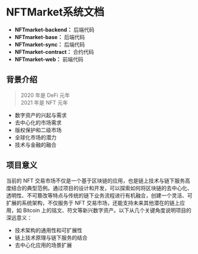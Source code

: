 # NFTMarket系统文档

- **NFTmarket-backend：** 后端代码
- **NFTmarket-base：** 后端代码
- **NFTmarket-sync：** 后端代码
- **NFTmarket-contract：** 合约代码
- **NFTmarket-web：** 前端代码

## 背景介绍

> 2020 年是 DeFi 元年</br>
> 2021 年是 NFT 元年</br>

- 数字资产的兴起与需求
- 去中心化的市场需求
- 版权保护和二级市场
- 全球化市场的潜力
- 技术与金融的融合

## 项目意义

当前的 NFT 交易市场不仅是一个基于区块链的应用，也是链上技术与链下服务高度结合的典型范例。通过项目的设计和开发，可以探索如何将区块链的去中心化、透明性、不可篡改等特点与传统的链下业务流程进行有机融合，创建一个灵活、可扩展的系统架构，不仅服务于 NFT 交易市场，还能支持未来其他潜在的链上应用，如 Bitcoin 上的铭文、符文等新兴数字资产。以下从几个关键角度说明项目的深远意义：

- 技术架构的通用性和可扩展性
- 链上技术原理与链下服务的结合
- 去中心化应用的场景扩展
